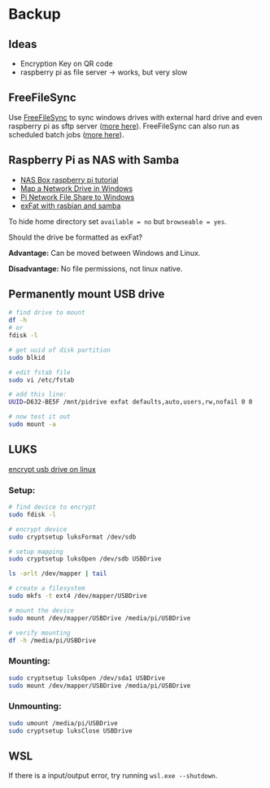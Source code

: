# Backup

## Ideas

- Encryption Key on QR code
- raspberry pi as file server -> works, but very slow

## FreeFileSync

Use [FreeFileSync](https://freefilesync.org/) to sync windows drives with external hard drive
and even raspberry pi as sftp server ([more here](https://freefilesync.org/manual.php?topic=ftp-setup)).
FreeFileSync can also run as scheduled batch jobs
([more here](https://freefilesync.org/manual.php?topic=schedule-batch-jobs)).

## Raspberry Pi as NAS with Samba

- [NAS Box raspberry pi tutorial](https://www.raspberrypi.com/tutorials/nas-box-raspberry-pi-tutorial/)
- [Map a Network Drive in Windows](https://support.microsoft.com/en-us/windows/map-a-network-drive-in-windows-29ce55d1-34e3-a7e2-4801-131475f9557d)
- [Pi Network File Share to Windows](https://www.youtube.com/watch?v=8QxJWW0mjAs)
- [exFat with rasbian and samba](https://nebulousthinking.wordpress.com/2018/09/29/using-exfat-drives-with-rasbian-and-samba/)

To hide home directory set `available = no` but `browseable = yes`.

Should the drive be formatted as exFat?

**Advantage:**
Can be moved between Windows and Linux.

**Disadvantage:**
No file permissions, not linux native.

## Permanently mount USB drive

```bash
# find drive to mount
df -h
# or
fdisk -l

# get uuid of disk partition
sudo blkid

# edit fstab file
sudo vi /etc/fstab

# add this line:
UUID=D632-BE5F /mnt/pidrive exfat defaults,auto,users,rw,nofail 0 0

# now test it out
sudo mount -a
```

## LUKS

[encrypt usb drive on linux](https://linux.tips/tutorials/how-to-encrypt-a-usb-drive-on-linux-operating-system)

### Setup:

```bash
# find device to encrypt
sudo fdisk -l

# encrypt device
sudo cryptsetup luksFormat /dev/sdb

# setup mapping
sudo cryptsetup luksOpen /dev/sdb USBDrive

ls -arlt /dev/mapper | tail

# create a filesystem
sudo mkfs -t ext4 /dev/mapper/USBDrive

# mount the device
sudo mount /dev/mapper/USBDrive /media/pi/USBDrive

# verify mounting
df -h /media/pi/USBDrive
```

### Mounting:

```bash
sudo cryptsetup luksOpen /dev/sda1 USBDrive
sudo mount /dev/mapper/USBDrive /media/pi/USBDrive
```

### Unmounting:

```bash
sudo umount /media/pi/USBDrive
sudo cryptsetup luksClose USBDrive
```

## WSL

If there is a input/output error, try running `wsl.exe --shutdown`.
